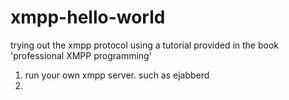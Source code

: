 xmpp-hello-world
================

trying out the xmpp protocol using a tutorial provided in the book 'professional XMPP programming'

1. run your own xmpp server. such as ejabberd
2.
